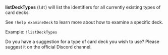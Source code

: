 **listDeckTypes** (`ldt`) will list the identifiers for all currently existing types of card decks.

See `!help examineDeck` to learn more about how to examine a specific deck.

Example:
`!listDeckTypes`

Do you have a suggestion for a type of card deck you wish to use? Please suggest it on the official Discord channel.